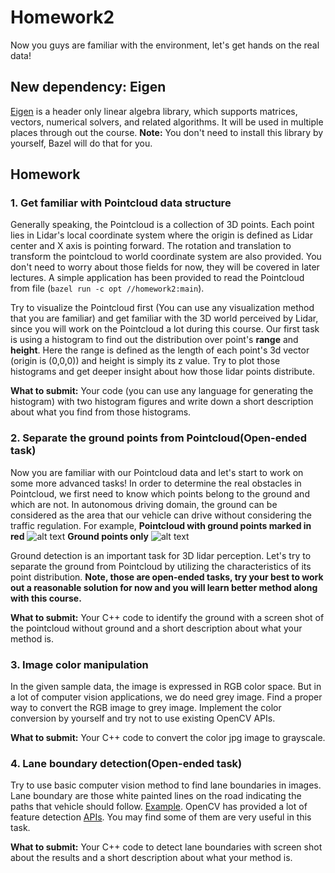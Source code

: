 # Homework2

Now you guys are familiar with the environment, let's get hands on the real data!

## New dependency: Eigen 
[Eigen](http://eigen.tuxfamily.org/index.php?title=Main_Page) is a header only linear algebra library, which supports matrices, vectors, numerical solvers, and related algorithms. It will be used in multiple places through out the course. **Note:** You don't need to install this library by yourself, Bazel will do that for you.

## Homework

### 1. Get familiar with Pointcloud data structure
Generally speaking, the Pointcloud is a collection of 3D points. Each point lies in Lidar's local coordinate system where the origin is defined as Lidar center and X axis is pointing forward. The rotation and translation to transform the pointcloud to world coordinate system are also provided. You don't need to worry about those fields for now, they will be covered in later lectures. A simple application has been provided to read the Pointcloud from file (`bazel run -c opt //homework2:main`).

Try to visualize the Pointcloud first (You can use any visualization method that you are familiar) and get familiar with the 3D world perceived by Lidar, since you will work on the Pointcloud a lot during this course. Our first task is using a histogram to find out the distribution over point's **range** and **height**. Here the range is defined as the length of each point's 3d vector (origin is (0,0,0)) and height is simply its z value. Try to plot those histograms and get deeper insight about how those lidar points distribute.

**What to submit:** Your code (you can use any language for generating the histogram) with two histogram figures and write down a short description about what you find from those histograms.

### 2. Separate the ground points from Pointcloud(**Open-ended task**)
Now you are familiar with our Pointcloud data and let's start to work on some more advanced tasks! In order to determine the real obstacles in Pointcloud, we first need to know which points belong to the ground and which are not. In autonomous driving domain, the ground can be considered as the area that our vehicle can drive without considering the traffic regulation. For example,
**Pointcloud with ground points marked in red**
![alt text](https://github.com/ponyai/PublicCourse/blob/master/homework2/pointcloud_with_ground.png)
**Ground points only**
![alt text](https://github.com/ponyai/PublicCourse/blob/master/homework2/ground_only.png)

Ground detection is an important task for 3D lidar perception. Let's try to separate the ground from Pointcloud by utilizing the characteristics of its point distribution. 
**Note, those are open-ended tasks, try your best to work out a reasonable solution for now and you will learn better method along with this course.**

**What to submit:** Your C++ code to identify the ground with a screen shot of the pointcloud without ground and a short description about what your method is.

### 3. Image color manipulation
In the given sample data, the image is expressed in RGB color space. But in a lot of computer vision applications, we do need grey image. Find a proper way to convert the RGB image to grey image. Implement the color conversion by yourself and try not to use existing OpenCV APIs.

**What to submit:** Your C++ code to convert the color jpg image to grayscale.

### 4. Lane boundary detection(**Open-ended task**)
Try to use basic computer vision method to find lane boundaries in images. Lane boundary are those white painted lines on the road indicating the paths that vehicle should follow. [Example](https://baike.baidu.com/item/%E9%81%93%E8%B7%AF%E4%BA%A4%E9%80%9A%E6%A0%87%E7%BA%BF/5381330). OpenCV has provided a lot of feature detection [APIs](https://docs.opencv.org/2.4/modules/imgproc/doc/feature_detection.html). You may find some of them are very useful in this task.

**What to submit:** Your C++ code to detect lane boundaries with screen shot about the results and a short description about what your method is.
